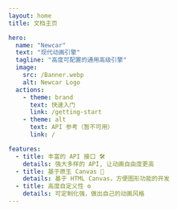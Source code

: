 ```yaml
---
layout: home
title: 文档主页

hero:
  name: "Newcar"
  text: "现代动画引擎"
  tagline: "高度可配置的通用高级引擎"
  image:
    src: /Banner.webp
    alt: Newcar Logo
  actions:
    - theme: brand
      text: 快速入门
      link: /getting-start
    - theme: alt
      text: API 参考（暂不可用）
      link: /

features:
  - title: 丰富的 API 接口 🛠️
    details: 强大多样的 API, 让动画自由度更高
  - title: 基于原生 Canvas 🧬
    details: 基于 HTML Canvas，方便图形功能的开发
  - title: 高度自定义性 ⚙️
    details: 可定制化强，做出自己的动画风格
---
```

